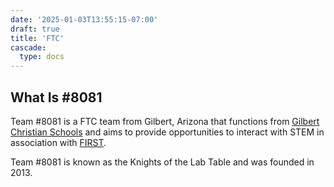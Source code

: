 ```yaml
---
date: '2025-01-03T13:55:15-07:00'
draft: true
title: 'FTC'
cascade:
  type: docs
---
```


## What Is #8081

Team #8081 is a FTC team from Gilbert, Arizona that functions from [Gilbert Christian Schools](https://gilbertchristianschools.org/)
and aims to provide opportunities to interact with STEM in association with [FIRST](https://www.firstinspires.org/).

Team #8081 is known as the Knights of the Lab Table and was founded in 2013.

